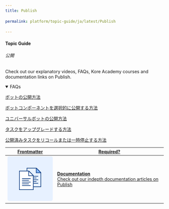 ```yaml
---
title: Publish

permalink: platform/topic-guide/ja/latest/Publish

---
```


#### Topic Guide
###### 公開

  Check out our explanatory videos, FAQs, Kore Academy courses and documentation links on Publish.

<details open>
  <summary>FAQs
  </summary>

  <a class="doc-link" target="_blank" href="https://developer.kore.ai/docs/bots/publish/publishing-bot/?lang=ja">
 
  ボットの公開方法

</a>

<a class="doc-link" target="_blank" href="https://developer.kore.ai/docs/bots/publish/publishing-bot/#Publishing_Tasks?lang=ja">
 
  ボットコンポーネントを選択的に公開する方法

</a>


<a class="doc-link" target="_blank" href="https://developer.kore.ai/docs/bots/advanced-topics/universal-bot/creating-a-universal-bot/#Step_6_Publishing?lang=ja">
 
  ユニバーサルボットの公開方法

</a>
  
<a class="doc-link" target="_blank" href="https://developer.kore.ai/docs/bots/bot-builder-tool/dialog-task/managing-dialogs/#Upgrading_Tasks?lang=ja">
 
  タスクをアップグレードする方法

</a>

<a class="doc-link" target="_blank" href="https://developer.kore.ai/docs/bots/bot-builder-tool/dialog-task/managing-dialogs/#Deleting_and_Recalling_Tasks?lang=ja">
 
  公開済みタスクをリコールまたは一時停止する方法

</a>

</details>

<a class="doc-link" target="_blank" href="https://developer.kore.ai/docs/bots/publish/publishing-bot/?lang=ja">
 

| Frontmatter | Required? |
|-------------|-------------|
| ![alt text](images/docIcon.svg "Title") | **Documentation**  <br /> Check out our indepth documentation articles on Publish | 


</a>
